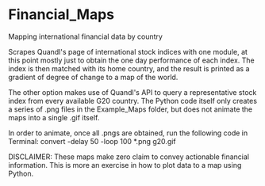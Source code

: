 Financial_Maps
==============

Mapping international financial data by country

Scrapes Quandl's page of international stock indices with one module, at this point mostly just to obtain the one day performance of each index. The index is then matched with its home country, and the result is printed as a gradient of degree of change to a map of the world.

The other option makes use of Quandl's API to query a representative stock index from every available G20 country. The Python code itself only creates a series of .png files in the Example_Maps folder, but does not animate the maps into a single .gif itself.

In order to animate, once all .pngs are obtained, run the following code in Terminal:
    convert -delay 50 -loop 100 *.png g20.gif


DISCLAIMER: These maps make zero claim to convey actionable financial information. This is more an exercise in how to plot data to a map using Python.
